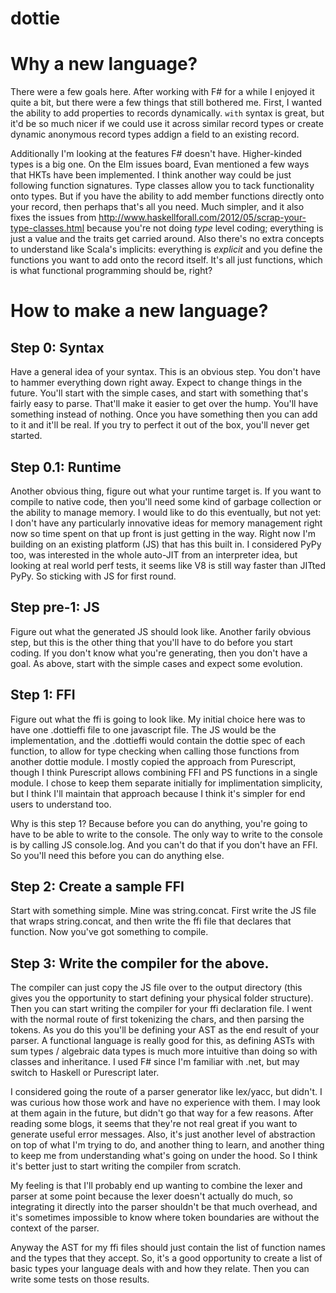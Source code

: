 # dottie

# Why a new language?

There were a few goals here.  After working with F# for a while I enjoyed it quite a bit, but there were a few things that still bothered me.  First, I wanted the ability to add properties to records dynamically.  `with` syntax is great, but it'd be so much nicer if we could use it across similar record types or create dynamic anonymous record types addign a field to an existing record.

Additionally I'm looking at the features F# doesn't have.  Higher-kinded types is a big one.  On the Elm issues board, Evan mentioned a few ways that HKTs have been implemented.  I think another way could be just following function signatures.  Type classes allow you to tack functionality onto types.  But if you have the ability to add member functions directly onto your record, then perhaps that's all you need.  Much simpler, and it also fixes the issues from http://www.haskellforall.com/2012/05/scrap-your-type-classes.html because you're not doing *type* level coding; everything is just a value and the traits get carried around.  Also there's no extra concepts to understand like Scala's implicits: everything is *explicit* and you define the functions you want to add onto the record itself.  It's all just functions, which is what functional programming should be, right?

# How to make a new language?

## Step 0: Syntax

Have a general idea of your syntax.  This is an obvious step.  You don't have to hammer everything down right away.  Expect to change things in the future.  You'll start with the simple cases, and start with something that's fairly easy to parse.  That'll make it easier to get over the hump.  You'll have something instead of nothing.  Once you have something then you can add to it and it'll be real.  If you try to perfect it out of the box, you'll never get started.

## Step 0.1: Runtime

Another obvious thing, figure out what your runtime target is.  If you want to compile to native code, then you'll need some kind of garbage collection or the ability to manage memory.  I would like to do this eventually, but not yet: I don't have any particularly innovative ideas for memory management right now so time spent on that up front is just getting in the way.  Right now I'm building on an existing platform (JS) that has this built in.  I considered PyPy too, was interested in the whole auto-JIT from an interpreter idea, but looking at real world perf tests, it seems like V8 is still way faster than JITted PyPy.  So sticking with JS for first round.

## Step pre-1: JS

Figure out what the generated JS should look like.  Another farily obvious step, but this is the other thing that you'll have to do before you start coding.  If you don't know what you're generating, then you don't have a goal.  As above, start with the simple cases and expect some evolution.


## Step 1: FFI

Figure out what the ffi is going to look like.  My initial choice here was to have one .dottieffi file to one javascript file.  The JS would be the implementation, and the .dottieffi would contain the dottie spec of each function, to allow for type checking when calling those functions from another dottie module.  I mostly copied the approach from Purescript, though I think Purescript allows combining FFI and PS functions in a single module.  I chose to keep them separate initially for implimentation simplicity, but I think I'll maintain that approach because I think it's simpler for end users to understand too.

Why is this step 1?  Because before you can do anything, you're going to have to be able to write to the console.  The only way to write to the console is by calling JS console.log.  And you can't do that if you don't have an FFI.  So you'll need this before you can do anything else.

## Step 2: Create a sample FFI

Start with something simple.  Mine was string.concat.  First write the JS file that wraps string.concat, and then write the ffi file that declares that function.  Now you've got something to compile.

## Step 3: Write the compiler for the above.

The compiler can just copy the JS file over to the output directory (this gives you the opportunity to start defining your physical folder structure).  Then you can start writing the compiler for your ffi declaration file.  I went with the normal route of first tokenizing the chars, and then parsing the tokens.  As you do this you'll be defining your AST as the end result of your parser.  A functional language is really good for this, as defining ASTs with sum types / algebraic data types is much more intuitive than doing so with classes and inheritance.  I used F# since I'm familiar with .net, but may switch to Haskell or Purescript later.

I considered going the route of a parser generator like lex/yacc, but didn't.  I was curious how those work and have no experience with them.  I may look at them again in the future, but didn't go that way for a few reasons.  After reading some blogs, it seems that they're not real great if you want to generate useful error messages.  Also, it's just another level of abstraction on top of what I'm trying to do, and another thing to learn, and another thing to keep me from understanding what's going on under the hood.  So I think it's better just to start writing the compiler from scratch.

My feeling is that I'll probably end up wanting to combine the lexer and parser at some point because the lexer doesn't actually do much, so integrating it directly into the parser shouldn't be that much overhead, and it's sometimes impossible to know where token boundaries are without the context of the parser.

Anyway the AST for my ffi files should just contain the list of function names and the types that they accept.  So, it's a good opportunity to create a list of basic types your language deals with and how they relate.  Then you can write some tests on those results.
